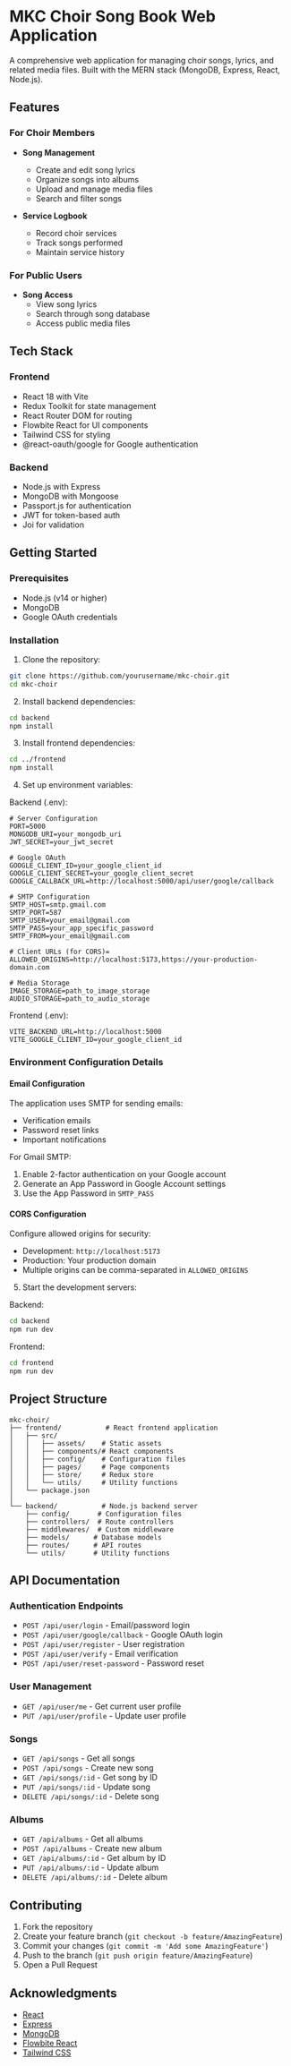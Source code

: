 # MKC Choir Song Book Web Application

A comprehensive web application for managing choir songs, lyrics, and related media files. Built with the MERN stack (MongoDB, Express, React, Node.js).

## Features

### For Choir Members

-   **Song Management**

    -   Create and edit song lyrics
    -   Organize songs into albums
    -   Upload and manage media files
    -   Search and filter songs

-   **Service Logbook**
    -   Record choir services
    -   Track songs performed
    -   Maintain service history

### For Public Users

-   **Song Access**
    -   View song lyrics
    -   Search through song database
    -   Access public media files

## Tech Stack

### Frontend

-   React 18 with Vite
-   Redux Toolkit for state management
-   React Router DOM for routing
-   Flowbite React for UI components
-   Tailwind CSS for styling
-   @react-oauth/google for Google authentication

### Backend

-   Node.js with Express
-   MongoDB with Mongoose
-   Passport.js for authentication
-   JWT for token-based auth
-   Joi for validation

## Getting Started

### Prerequisites

-   Node.js (v14 or higher)
-   MongoDB
-   Google OAuth credentials

### Installation

1. Clone the repository:

```bash
git clone https://github.com/yourusername/mkc-choir.git
cd mkc-choir
```

2. Install backend dependencies:

```bash
cd backend
npm install
```

3. Install frontend dependencies:

```bash
cd ../frontend
npm install
```

4. Set up environment variables:

Backend (.env):

```env
# Server Configuration
PORT=5000
MONGODB_URI=your_mongodb_uri
JWT_SECRET=your_jwt_secret

# Google OAuth
GOOGLE_CLIENT_ID=your_google_client_id
GOOGLE_CLIENT_SECRET=your_google_client_secret
GOOGLE_CALLBACK_URL=http://localhost:5000/api/user/google/callback

# SMTP Configuration
SMTP_HOST=smtp.gmail.com
SMTP_PORT=587
SMTP_USER=your_email@gmail.com
SMTP_PASS=your_app_specific_password
SMTP_FROM=your_email@gmail.com

# Client URLs (for CORS)=
ALLOWED_ORIGINS=http://localhost:5173,https://your-production-domain.com

# Media Storage
IMAGE_STORAGE=path_to_image_storage
AUDIO_STORAGE=path_to_audio_storage
```

Frontend (.env):

```env
VITE_BACKEND_URL=http://localhost:5000
VITE_GOOGLE_CLIENT_ID=your_google_client_id
```

### Environment Configuration Details

#### Email Configuration

The application uses SMTP for sending emails:

-   Verification emails
-   Password reset links
-   Important notifications

For Gmail SMTP:

1. Enable 2-factor authentication on your Google account
2. Generate an App Password in Google Account settings
3. Use the App Password in `SMTP_PASS`

#### CORS Configuration

Configure allowed origins for security:

-   Development: `http://localhost:5173`
-   Production: Your production domain
-   Multiple origins can be comma-separated in `ALLOWED_ORIGINS`

5. Start the development servers:

Backend:

```bash
cd backend
npm run dev
```

Frontend:

```bash
cd frontend
npm run dev
```

## Project Structure

```
mkc-choir/
├── frontend/           # React frontend application
│   ├── src/
│   │   ├── assets/    # Static assets
│   │   ├── components/# React components
│   │   ├── config/    # Configuration files
│   │   ├── pages/     # Page components
│   │   ├── store/     # Redux store
│   │   └── utils/     # Utility functions
│   └── package.json
│
└── backend/           # Node.js backend server
    ├── config/       # Configuration files
    ├── controllers/  # Route controllers
    ├── middlewares/  # Custom middleware
    ├── models/      # Database models
    ├── routes/      # API routes
    └── utils/       # Utility functions
```

## API Documentation

### Authentication Endpoints

-   `POST /api/user/login` - Email/password login
-   `POST /api/user/google/callback` - Google OAuth login
-   `POST /api/user/register` - User registration
-   `POST /api/user/verify` - Email verification
-   `POST /api/user/reset-password` - Password reset

### User Management

-   `GET /api/user/me` - Get current user profile
-   `PUT /api/user/profile` - Update user profile

### Songs

-   `GET /api/songs` - Get all songs
-   `POST /api/songs` - Create new song
-   `GET /api/songs/:id` - Get song by ID
-   `PUT /api/songs/:id` - Update song
-   `DELETE /api/songs/:id` - Delete song

### Albums

-   `GET /api/albums` - Get all albums
-   `POST /api/albums` - Create new album
-   `GET /api/albums/:id` - Get album by ID
-   `PUT /api/albums/:id` - Update album
-   `DELETE /api/albums/:id` - Delete album

## Contributing

1. Fork the repository
2. Create your feature branch (`git checkout -b feature/AmazingFeature`)
3. Commit your changes (`git commit -m 'Add some AmazingFeature'`)
4. Push to the branch (`git push origin feature/AmazingFeature`)
5. Open a Pull Request

## Acknowledgments

-   [React](https://reactjs.org/)
-   [Express](https://expressjs.com/)
-   [MongoDB](https://www.mongodb.com/)
-   [Flowbite React](https://flowbite-react.com/)
-   [Tailwind CSS](https://tailwindcss.com/)
